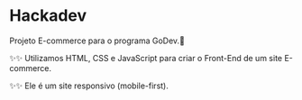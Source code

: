 # Hackadev
Projeto E-commerce para o programa GoDev.🚀

<p>✨✨ Utilizamos HTML, CSS e JavaScript para criar o Front-End de um site E-commerce.</p>
<p>✨✨ Ele é um site responsivo (mobile-first).</p>
